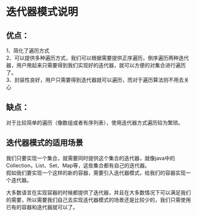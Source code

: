 迭代器模式说明
===

优点：
---
1、简化了遍历方式   
2、可以提供多种遍历方式，我们可以根据需要提供正序遍历，倒序遍历两种迭代器，用户用起来只需要得到我们实现好的迭代器，就可以方便的对集合进行遍历了。      
3、封装性良好，用户只需要得到迭代器就可以遍历，而对于遍历算法则不用去关心     

缺点：
---
对于比较简单的遍历（像数组或者有序列表），使用迭代器方式遍历较为繁琐。    


迭代器模式的适用场景
---
我们只要实现一个集合，就需要同时提供这个集合的迭代器，就像java中的Collection，List、Set、Map等，这些集合都有自己的迭代器。    
假如我们要实现一个这样的新的容器，需要引入迭代器模式，给我们的容器实现一个迭代器。   

大多数语言在实现容器的时候都提供了迭代器，并且在大多数情况下可以满足我们的需要，所以需要我们自己去实现迭代器模式的场景还是比较少的，我们只需使用已有的容器和迭代器就可以了。